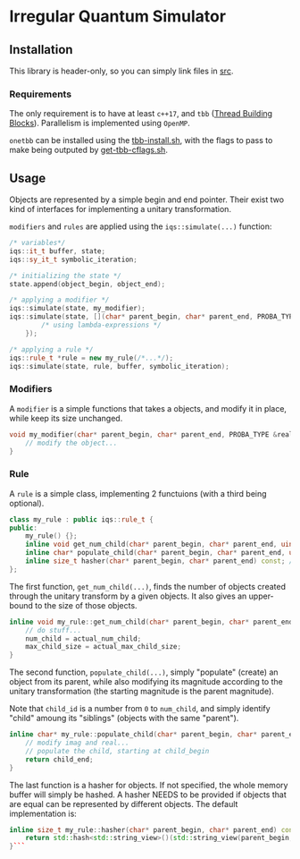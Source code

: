 # Irregular Quantum Simulator

## Installation

This library is header-only, so you can simply link files in [src](./src).

### Requirements

The only requirement is to have at least `c++17`, and `tbb` ([Thread Building Blocks](https://github.com/oneapi-src/oneTBB)). Parallelism is implemented using `OpenMP`.

`onetbb` can be installed using the [tbb-install.sh](./tbb-install.sh), with the flags to pass to make being outputed by [get-tbb-cflags.sh](./get-tbb-cflags.sh).

## Usage

Objects are represented by a simple begin and end pointer. Their exist two kind of interfaces for implementing a unitary transformation.

`modifiers` and `rules` are applied using the `iqs::simulate(...)` function:

```cpp
/* variables*/
iqs::it_t buffer, state;
iqs::sy_it_t symbolic_iteration;

/* initializing the state */
state.append(object_begin, object_end);

/* applying a modifier */
iqs::simulate(state, my_modifier);
iqs::simulate(state, [](char* parent_begin, char* parent_end, PROBA_TYPE &real, PROBA_TYPE &imag) {
		/* using lambda-expressions */
	});

/* applying a rule */
iqs::rule_t *rule = new my_rule(/*...*/);
iqs::simulate(state, rule, buffer, symbolic_iteration);
```

### Modifiers

A `modifier` is a simple functions that takes a objects, and modify it in place, while keep its size unchanged.

```cpp
void my_modifier(char* parent_begin, char* parent_end, PROBA_TYPE &real, PROBA_TYPE &imag) {
	// modify the object...
}
```

### Rule

A `rule` is a simple class, implementing 2 functuions (with a third being optional).

```cpp
class my_rule : public iqs::rule_t {
public:
	my_rule() {};
	inline void get_num_child(char* parent_begin, char* parent_end, uint32_t &num_child, size_t &max_child_size) const override;
	inline char* populate_child(char* parent_begin, char* parent_end, uint32_t child_id, PROBA_TYPE &real, PROBA_TYPE &imag, char* child_begin) const override;
	inline size_t hasher(char* parent_begin, char* parent_end) const; // optional
};
```

The first function, `get_num_child(...)`, finds the number of objects created through the unitary transform by a given objects. It also gives an upper-bound to the size of those objects. 

```cpp
inline void my_rule::get_num_child(char* parent_begin, char* parent_end, uint32_t &num_child, size_t &max_child_size) const override {
	// do stuff...
	num_child = actual_num_child;
	max_child_size = actual_max_child_size;
}
```

The second function, `populate_child(...)`, simply "populate" (create) an object from its parent, while also modifying its magnitude according to the unitary transformation (the starting magnitude is the parent magnitude).

Note that `child_id` is a number from `0` to `num_child`, and simply identify "child" amoung its "siblings" (objects with the same "parent").

```cpp
inline char* my_rule::populate_child(char* parent_begin, char* parent_end, uint32_t child_id, PROBA_TYPE &real, PROBA_TYPE &imag, char* child_begin) const override {
	// modify imag and real...
	// populate the child, starting at child_begin
	return child_end;
}
```

The last function is a hasher for objects. If not specified, the whole memory buffer will simply be hashed. A hasher NEEDS to be provided if objects that are equal can be represented by different objects. The default implementation is:

```cpp
inline size_t my_rule::hasher(char* parent_begin, char* parent_end) const override { //can be overwritten
	return std::hash<std::string_view>()(std::string_view(parent_begin, std::distance(parent_begin, parent_end)));
}```